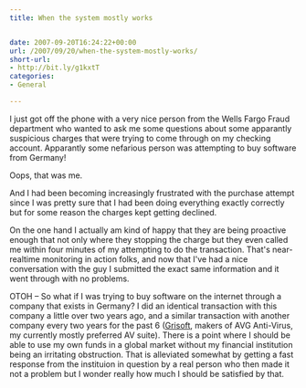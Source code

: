 ```yaml
---
title: When the system mostly works


date: 2007-09-20T16:24:22+00:00
url: /2007/09/20/when-the-system-mostly-works/
short-url:
- http://bit.ly/g1kxtT
categories:
- General

---
```

<div class='microid-mailto+http:sha1:133cdc94c630f2b7c1e2431143b1b749a45c1d17'>

I just got off the phone with a very nice person from the Wells Fargo Fraud department who wanted to ask me some questions about some apparantly suspicious charges that were trying to come through on my checking account. Apparantly some nefarious person was attempting to buy software from Germany!



Oops, that was me.



And I had been becoming increasingly frustrated with the purchase attempt since I was pretty sure that I had been doing everything exactly correctly but for some reason the charges kept getting declined.



On the one hand I actually am kind of happy that they are being proactive enough that not only where they stopping the charge but they even called me within four minutes of my attempting to do the transaction. That's near-realtime monitoring in action folks, and now that I've had a nice conversation with the guy I submitted the exact same information and it went through with no problems.



OTOH &#8211; So what if I was trying to buy software on the internet through a company that exists in Germany? I did an identical transaction with this company a little over two years ago, and a similar transaction with another company every two years for the past 6 (<a href="http://www.grisoft.com/">Grisoft</a>, makers of AVG Anti-Virus, my currently mostly preferred AV suite). There is a point where I should be able to use my own funds in a global market without my financial institution being an irritating obstruction. That is alleviated somewhat by getting a fast response from the instituion in question by a real person who then made it not a problem but I wonder really how much I should be satisfied by that.

